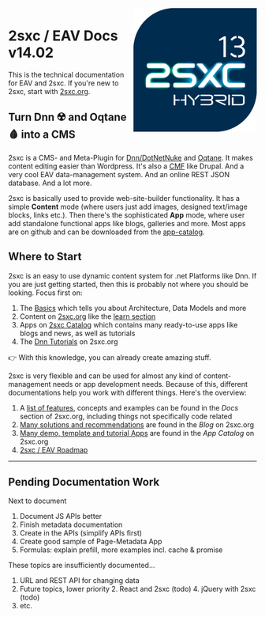 
<img src="assets/logos/v13/2sxc13-500.png" width="250px" align="right" class="float-right">

# 2sxc / EAV Docs v14.02

This is the technical documentation for EAV and 2sxc. If you're new to 2sxc, start with [2sxc.org](https://2sxc.org/).

## Turn Dnn ☢️ and Oqtane 🩸 into a CMS

2sxc is a CMS- and Meta-Plugin for [Dnn/DotNetNuke](http://www.dnnsoftware.com/) and [Oqtane](xref:Abyss.Platforms.Oqtane.Index). 
It makes content editing easier than Wordpress. 
It's also a [CMF](https://en.wikipedia.org/wiki/List_of_content_management_frameworks) like Drupal. 
And a very cool EAV data-management system. 
And an online REST JSON database. 
And a lot more.

2sxc is basically used to provide web-site-builder functionality.
It has a simple **Content** mode (where users just add images, designed text/image blocks, links etc.).
Then there's the sophisticated **App** mode, where user add standalone functional apps like blogs, galleries and more. 
Most apps are on github and can be downloaded from the [app-catalog](https://2sxc.org/en/apps).


## Where to Start

2sxc is an easy to use dynamic content system for .net Platforms like Dnn. 
If you are just getting started, then this is probably not where you should be looking. Focus first on:

1. The [Basics](xref:Basics.Index) which tells you about Architecture, Data Models and more
1. Content on [2sxc.org](https://2sxc.org/) like the [learn section](https://2sxc.org/en/learn)
1. Apps on [2sxc Catalog](https://2sxc.org/en/apps) which contains many ready-to-use apps like blogs and news, as well as tutorials 
1. The [Dnn Tutorials](https://2sxc.org/dnn-tutorials/en/) on 2sxc.org

👉 With this knowledge, you can already create amazing stuff. 

2sxc is very flexible and can be used for almost any kind of content-management needs or app development needs. 
Because of this, different documentations help you work with different things. 
Here's the overview:

1. A [list of features](http://2sxc.org/en/docs), concepts and examples can be found in the _Docs_ section of 2sxc.org, including things not specifically code related
1. [Many solutions and recommendations](http://2sxc.org/en/blog) are found in the _Blog_ on 2sxc.org
1. [Many demo, template and tutorial Apps](http://2sxc.org/en/Apps) are found in the _App Catalog_ on 2sxc.org
1. [2sxc / EAV Roadmap](xref:Abyss.Releases.Roadmap)




---

## Pending Documentation Work

Next to document

1. Document JS APIs better
1. Finish metadata documentation
  1. Create in the APIs (simplify APIs first)
  1. Create good sample of Page-Metadata App
1. Formulas: explain prefill, more examples incl. cache & promise

These topics are insufficiently documented...

1. URL and REST API for changing data
1. Future topics, lower priority
    2. React and 2sxc (todo)
    4. jQuery with 2sxc (todo)
1. etc.


